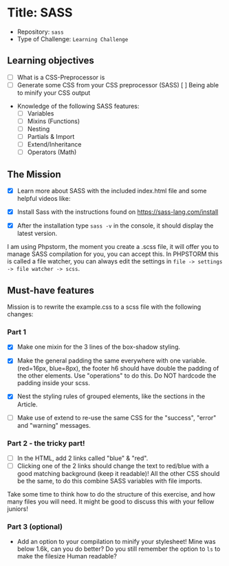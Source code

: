 # Title: SASS 

- Repository: `sass`
- Type of Challenge: `Learning Challenge`

## Learning objectives
- [ ] What is a CSS-Preprocessor is
- [ ] Generate some CSS from your CSS preprocessor (SASS)
[ ] Being able to minify your CSS output
- Knowledge of the following SASS features:
  - [ ] Variables
  - [ ] Mixins (Functions)
  - [ ] Nesting
  - [ ] Partials & Import
  - [ ] Extend/Inheritance
  - [ ] Operators (Math)

## The Mission
- [x] Learn more about SASS with the included index.html file and some helpful videos like:

- [x] Install Sass with the instructions found on https://sass-lang.com/install

- [x] After the installation type `sass -v` in the console, it should display the latest version.

I am using Phpstorm, the moment you create a .scss file, it will offer you to manage SASS compilation for you, you can accept this. In PHPSTORM this is called a file watcher, you can always edit the settings in `file -> settings -> file watcher -> scss`.


## Must-have features

Mission is to rewrite the example.css to a scss file with the following changes:

### Part 1
- [x] Make one mixin for the 3 lines of the box-shadow styling.

- [x] Make the general padding the same everywhere with one variable. (red=16px, blue=8px), the footer h6 should have double the padding of the other elements. Use "operations" to do this. Do NOT hardcode the padding inside your scss. 

- [x] Nest the styling rules of grouped elements, like the sections in the Article.

- [ ] Make use of extend to re-use the same CSS for the "success", "error" and "warning" messages.

### Part 2 - the tricky part!
- [ ] In the HTML, add 2 links called "blue" & "red".
- [ ] Clicking one of the 2 links should change the text to red/blue with a good matching background (keep it readable)!
All the other CSS should be the same, to do this combine SASS variables with file imports.

Take some time to think how to do the structure of this exercise, and how many files you will need. It might be good to discuss this with your fellow juniors!

### Part 3 (optional)
- Add an option to your compilation to minify your stylesheet!
Mine was below 1.6k, can you do better? Do you still remember the option to `ls` to make the filesize Human readable?
